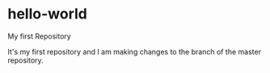 # hello-world
My first Repository

It's my first repository and I am making changes to the branch of the master repository.
